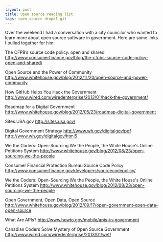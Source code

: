 ```yaml
---
layout: post
title: Open source reading list
tags: open-source drupal git
---
```


Over the weekend I had a conversation with a city councilor who wanted to learn more about open source software in government. Here are some links I pulled together for him:


The CFPB’s source code policy: open and shared
http://www.consumerfinance.gov/blog/the-cfpbs-source-code-policy-open-and-shared/

Open Source and the Power of Community
http://www.whitehouse.gov/blog/2012/11/20/open-source-and-power-community

How GitHub Helps You Hack the Government
http://www.wired.com/wiredenterprise/2013/01/hack-the-government/

Roadmap for a Digital Government
http://www.whitehouse.gov/blog/2012/05/23/roadmap-digital-government

Sites.USA.gov
http://sites.usa.gov/

Digital Government Strategy
http://www.wh.gov/digitalgov/pdf
http://www.wh.gov/digitalgov/html5



We the Coders: Open-Sourcing We the People, the White House's Online Petitions System
http://www.whitehouse.gov/blog/2012/08/23/open-sourcing-we-the-people

Consumer Financial Protection Bureau Source Code Policy
http://www.consumerfinance.gov/developers/sourcecodepolicy/

We the Coders: Open-Sourcing We the People, the White House's Online Petitions System
http://www.whitehouse.gov/blog/2012/08/23/open-sourcing-we-the-people

Open Government, Open Data, Open Source
http://www.whitehouse.gov/blog/2012/09/17/open-government-open-data-open-source

What Are APIs?
http://www.howto.gov/mobile/apis-in-government

Canadian Coders Solve Mystery of Open Source Government
http://www.wired.com/wiredenterprise/2013/01/wet/

